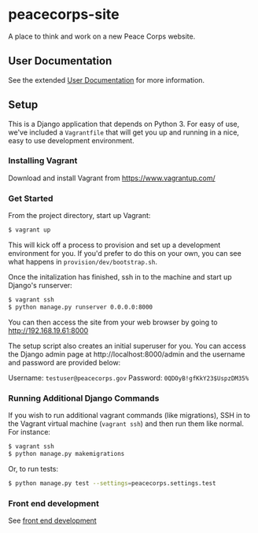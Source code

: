 peacecorps-site
===============

A place to think and work on a new Peace Corps website.

## User Documentation

See the extended [User Documentation](http://peace-corps-cms.readthedocs.org/en/latest/) for more information.

## Setup

This is a Django application that depends on Python 3. For easy of use, we've included a `Vagrantfile` that will get you up and running in a nice, easy to use development environment.

### Installing Vagrant
Download and install Vagrant from https://www.vagrantup.com/


### Get Started
From the project directory, start up Vagrant:

```bash
$ vagrant up
```

This will kick off a process to provision and set up a development environment for you. If you'd prefer to do this on your own, you can see what happens in `provision/dev/bootstrap.sh`.

Once the initalization has finished, ssh in to the machine and start up Django's runserver:

```bash
$ vagrant ssh
$ python manage.py runserver 0.0.0.0:8000
```

You can then access the site from your web browser by going to http://192.168.19.61:8000

The setup script also creates an initial superuser for you. You can access the Django admin page at http://localhost:8000/admin and the username and password are provided below:

Username: `testuser@peacecorps.gov`
Password: `0QDOyB!gfKkY23$UspzDM35%`

### Running Additional Django Commands
If you wish to run additional vagrant commands (like migrations), SSH in to the Vagrant virtual machine (`vagrant ssh`) and then run them like normal. For instance:

```bash
$ vagrant ssh
$ python manage.py makemigrations
```

Or, to run tests:

```bash
$ python manage.py test --settings=peacecorps.settings.test
```

### Front end development
See [front end development](/peacecorps/peacecorps/static/peacecorps/README.md) 
